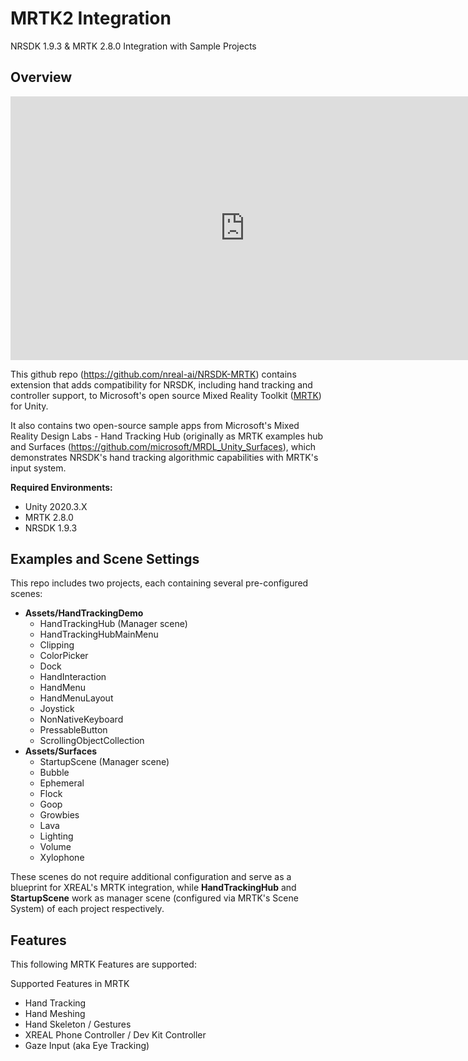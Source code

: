 # MRTK2 Integration

NRSDK 1.9.3 & MRTK 2.8.0 Integration with Sample Projects

## Overview

<iframe src="https://cdn.iframe.ly/Ty1f1Wg" allowfullscreen="" scrolling="no" allow="accelerometer *; clipboard-write *; encrypted-media *; gyroscope *; picture-in-picture *;" style="box-sizing: border-box; outline: currentcolor; top: 0px; left: 0px; width: 750px; height: 421.875px; border: 0px; scroll-behavior: auto !important;"></iframe>

This github repo (https://github.com/nreal-ai/NRSDK-MRTK) contains extension that adds compatibility for NRSDK, including hand tracking and controller support, to Microsoft's open source Mixed Reality Toolkit ([MRTK](https://docs.microsoft.com/en-us/windows/mixed-reality/develop/unity/mrtk-getting-started)) for Unity. 

It also contains two open-source sample apps from Microsoft's Mixed Reality Design Labs - Hand Tracking Hub (originally as MRTK examples hub and Surfaces (https://github.com/microsoft/MRDL_Unity_Surfaces), which demonstrates NRSDK's hand tracking algorithmic capabilities with MRTK's input system.

**Required Environments:**

- Unity 2020.3.X
- MRTK 2.8.0
- NRSDK 1.9.3

## Examples and Scene Settings

This repo includes two projects, each containing several pre-configured scenes:

- **Assets/HandTrackingDemo**
  - HandTrackingHub (Manager scene)
  - HandTrackingHubMainMenu
  - Clipping
  - ColorPicker
  - Dock
  - HandInteraction
  - HandMenu
  - HandMenuLayout
  - Joystick
  - NonNativeKeyboard
  - PressableButton
  - ScrollingObjectCollection
- **Assets/Surfaces**
  - StartupScene (Manager scene)
  - Bubble
  - Ephemeral
  - Flock
  - Goop
  - Growbies
  - Lava
  - Lighting
  - Volume
  - Xylophone

These scenes do not require additional configuration and serve as a blueprint for XREAL's MRTK integration, while **HandTrackingHub** and **StartupScene** work as manager scene (configured via MRTK's Scene System) of each project respectively.

## Features

This following MRTK Features are supported:

Supported Features in MRTK

- Hand Tracking
- Hand Meshing
- Hand Skeleton / Gestures
- XREAL Phone Controller / Dev Kit Controller
- Gaze Input (aka Eye Tracking)
